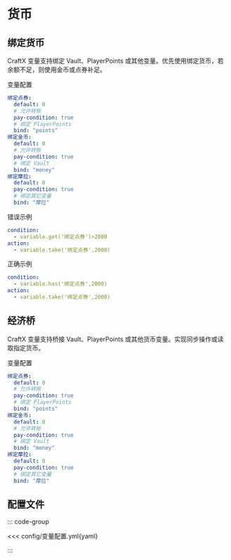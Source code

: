 # 货币

## 绑定货币

CraftX 变量支持绑定 Vault、PlayerPoints 或其他变量。优先使用绑定货币，若余额不足，则使用金币或点券补足。

变量配置

```yaml
绑定点券:
  default: 0
  # 允许转账
  pay-condition: true
  # 绑定 PlayerPoints
  bind: "points"
绑定金币:
  default: 0
  # 允许转账
  pay-condition: true
  # 绑定 Vault
  bind: "money"
绑定摩拉:
  default: 0
  pay-condition: true
  # 绑定其它变量
  bind: "摩拉"
```

错误示例

```yaml
condition:
  - variable.get('绑定点券')>2000
action:
  - variable.take('绑定点券',2000)
```

正确示例

```yaml
condition:
  - variable.has('绑定点券',2000)
action:
  - variable.take('绑定点券',2000)
```

## 经济桥

CraftX 变量支持桥接 Vault、PlayerPoints 或其他货币变量。实现同步操作或读取指定货币。

变量配置

```yaml
绑定点券:
  default: 0
  # 允许转账
  pay-condition: true
  # 绑定 PlayerPoints
  bind: "points"
绑定金币:
  default: 0
  # 允许转账
  pay-condition: true
  # 绑定 Vault
  bind: "money"
绑定摩拉:
  default: 0
  pay-condition: true
  # 绑定其它变量
  bind: "摩拉"
```

## 配置文件

::: code-group

<<< config/变量配置.yml{yaml}

:::

